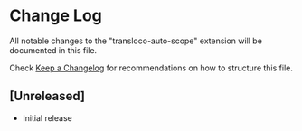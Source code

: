 # Change Log

All notable changes to the "transloco-auto-scope" extension will be documented in this file.

Check [Keep a Changelog](http://keepachangelog.com/) for recommendations on how to structure this file.

## [Unreleased]

- Initial release